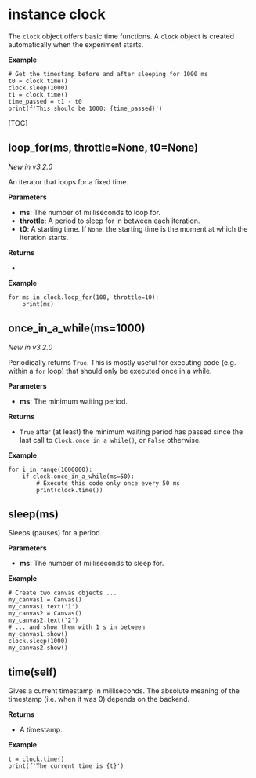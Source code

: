 <div class="ClassDoc YAMLDoc" markdown="1">

# instance __clock__

The `clock` object offers basic time functions. A `clock` object is
created automatically when the experiment starts.

__Example__

~~~ .python
# Get the timestamp before and after sleeping for 1000 ms
t0 = clock.time()
clock.sleep(1000)
t1 = clock.time()
time_passed = t1 - t0
print(f'This should be 1000: {time_passed}')
~~~

[TOC]

## loop_for(ms, throttle=None, t0=None)

*New in v3.2.0*

An iterator that loops for a fixed time.

__Parameters__

- **ms**: The number of milliseconds to loop for.
- **throttle**: A period to sleep for in between each iteration.
- **t0**: A starting time. If `None`, the starting time is the moment at
which the iteration starts.

__Returns__

- 

__Example__

~~~ .python
for ms in clock.loop_for(100, throttle=10):
    print(ms)
~~~



## once_in_a_while(ms=1000)

*New in v3.2.0*

Periodically returns `True`. This is mostly useful
for executing
code (e.g. within a `for` loop) that should only be
executed once
in a while.

__Parameters__

- **ms**: The minimum waiting period.

__Returns__

- `True` after (at least) the minimum waiting period has
passed since
the last call to `Clock.once_in_a_while()`, or
`False` otherwise.

__Example__

~~~ .python
for i in range(1000000):
    if clock.once_in_a_while(ms=50):
        # Execute this code only once every 50 ms
        print(clock.time())
~~~



## sleep(ms)

Sleeps (pauses) for a period.


__Parameters__

- **ms**: The number of milliseconds to sleep for.

__Example__

~~~ .python
# Create two canvas objects ...
my_canvas1 = Canvas()
my_canvas1.text('1')
my_canvas2 = Canvas()
my_canvas2.text('2')
# ... and show them with 1 s in between
my_canvas1.show()
clock.sleep(1000)
my_canvas2.show()
~~~



## time(self)

Gives a current timestamp in milliseconds. The absolute meaning of
the timestamp (i.e. when it was 0) depends on the backend.



__Returns__

- A timestamp.

__Example__

~~~ .python
t = clock.time()
print(f'The current time is {t}')
~~~



</div>

